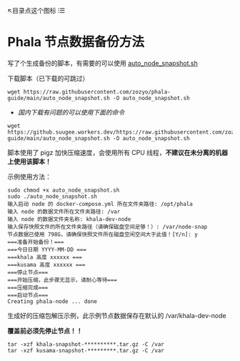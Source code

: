 ↖目录点这个图标 ⁝☰

# Phala 节点数据备份方法

写了个生成备份的脚本，有需要的可以使用 [auto_node_snapshot.sh](./auto_node_snapshot.sh)

下载脚本（已下载的可跳过）

```
wget https://raw.githubusercontent.com/zozyo/phala-guide/main/auto_node_snapshot.sh -O auto_node_snapshot.sh
```

* *国内下载有问题的可以使用下面的命令*
```
wget https://github.suugee.workers.dev/https://raw.githubusercontent.com/zozyo/phala-guide/main/auto_node_snapshot.sh -O auto_node_snapshot.sh
```

脚本使用了 pigz 加快压缩速度，会使用所有 CPU 线程，**不建议在未分离的机器上使用该脚本！**

示例使用方法：

```
sudo chmod +x auto_node_snapshot.sh
sudo ./auto_node_snapshot.sh
输入启动 node 的 docker-compose.yml 所在文件夹路径: /opt/phala
输入 node 的数据文件所在文件夹路径: /var
输入 node 的数据文件夹名称: khala-dev-node
输入保存快照文件的所在文件夹路径（请确保磁盘空间足够！）: /var/node-snap
节点数据已使用 798G，请确保快照文件所在磁盘空闲空间大于此值！[Y/n]: y
===准备开始备份！===
===今日日期 YYYY-MM-DD ===
===khala 高度 xxxxxx ===
===kusama 高度 xxxxxx ===
===停止节点===
===开始压缩，此步骤无显示，请耐心等待===
===压缩完成===
===启动节点===
Creating phala-node ... done  
```

生成好的压缩包解压示例，此示例节点数据保存在默认的 /var/khala-dev-node

**覆盖前必须先停止节点！！**

```
tar -xzf khala-snapshot-**********.tar.gz -C /var
tar -xzf kusama-snapshot-*********.tar.gz -C /var
```
